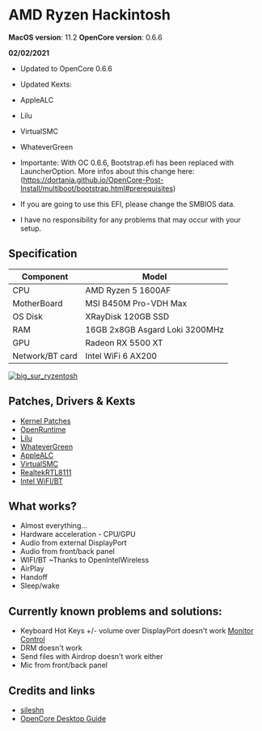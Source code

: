 # AMD Ryzen Hackintosh

**MacOS version**:  11.2
**OpenCore version**: 0.6.6

**02/02/2021**

* Updated to OpenCore 0.6.6
* Updated Kexts:

* AppleALC
* Lilu
* VirtualSMC
* WhateverGreen

* Importante: With OC 0.6.6, Bootstrap.efi has been replaced with LauncherOption. More infos about this change here: (https://dortania.github.io/OpenCore-Post-Install/multiboot/bootstrap.html#prerequisites)

* If you are going to use this EFI, please change the SMBIOS data. 
* I have no responsibility for any problems that may occur with your setup.

## Specification

| Component        | Model                                  |
| ---------------- | -------------------------------------- |
| CPU              | AMD Ryzen 5 1600AF                     |
| MotherBoard      | MSI B450M Pro-VDH Max                  |
| OS Disk          | XRayDisk 120GB SSD                     |
| RAM              | 16GB 2x8GB Asgard Loki 3200MHz         |
| GPU              | Radeon RX 5500 XT                      |
| Network/BT card  | Intel WiFi 6 AX200                     |

[![big_sur_ryzentosh](https://i.postimg.cc/wTMSL5rS/big-sur-ryzentosh.png)](https://postimg.cc/svF6RWsc)

## Patches, Drivers & Kexts

* [Kernel Patches](https://github.com/AMD-OSX/AMD_Vanilla)
* [OpenRuntime](https://github.com/acidanthera/OpenCorePkg)
* [Lilu](https://github.com/acidanthera/Lilu)
* [WhateverGreen](https://github.com/acidanthera/WhateverGreen)
* [AppleALC](https://github.com/acidanthera/AppleALC)
* [VirtualSMC](https://github.com/acidanthera/VirtualSMC)
* [RealtekRTL8111](https://github.com/Mieze/RTL8111_driver_for_OS_X)
* [Intel WiFI/BT](https://dortania.github.io/OpenCore-Install-Guide/ktext.html#wifi-and-bluetooth)


## What works?

* Almost everything...
* Hardware acceleration - CPU/GPU
* Audio from external DisplayPort
* Audio from front/back panel
* WIFI/BT ~Thanks to OpenIntelWireless
* AirPlay
* Handoff 
* Sleep/wake

## Currently known problems and solutions:

* Keyboard Hot Keys +/- volume over DisplayPort doesn't work</strike> [Monitor Control](https://github.com/MonitorControl/MonitorControl)
* DRM doesn't work
* Send files with Airdrop doesn't work either
* Mic from front/back panel

## Credits and links

* [sileshn](https://github.com/sileshn/Ryzentosh)
* [OpenCore Desktop Guide](https://dortania.github.io/OpenCore-Install-Guide/)

